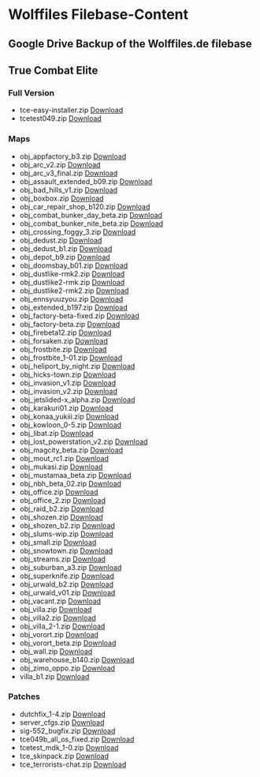 # Wolffiles Filebase-Content
## Google Drive Backup of the Wolffiles.de filebase

## True Combat Elite
### Full Version
* tce-easy-installer.zip  [Download](https://drive.google.com/uc?id=1wmhatZnflrOE8ZbyyxQAy-TZFm2spBue&export=download)
* tcetest049.zip  [Download](https://drive.google.com/uc?id=1lOoiqUoOXhz7dRjUTaZHSxzufxlmPSrg&export=download)
### Maps
* obj_appfactory_b3.zip  [Download](https://drive.google.com/uc?id=1w_R_tZOMF77wu2wSjecPbNQ0E03K_4XO&export=download)
* obj_arc_v2.zip  [Download](https://drive.google.com/uc?id=1-uYWEWZ6lFS3nCNllruac_gCXuxXtGYQ&export=download)
* obj_arc_v3_final.zip  [Download](https://drive.google.com/uc?id=1rSKkDcxAOMqhDceqqhM8UxPh6S23KV9d&export=download)
* obj_assault_extended_b09.zip  [Download](https://drive.google.com/uc?id=1mvtTxjoln4Qdn6rHRyF3ZBWWPJZpevjG&export=download)
* obj_bad_hills_v1.zip  [Download](https://drive.google.com/uc?id=1LR1GKWZW-fWD8SUOMv830b0_SUlXk1OY&export=download)
* obj_boxbox.zip  [Download](https://drive.google.com/uc?id=1Kz6FIsFpY37YacVnYCWFSQfp5Wza5zBJ&export=download)
* obj_car_repair_shop_b120.zip  [Download](https://drive.google.com/uc?id=1uaBz-hYvJjGA0hiNyOxFSGXd-c7QohsI&export=download)
* obj_combat_bunker_day_beta.zip  [Download](https://drive.google.com/uc?id=13K1ym5bsrEZZucqj21l276fR1q6Ou-PT&export=download)
* obj_combat_bunker_nite_beta.zip  [Download](https://drive.google.com/uc?id=14knpgD53paPb39DFEiMO-EqTa5Go06Vx&export=download)
* obj_crossing_foggy_3.zip  [Download](https://drive.google.com/uc?id=1lMGvzwECzZ6iW6hc6GJfWRic-I7Imu4m&export=download)
* obj_dedust.zip  [Download](https://drive.google.com/uc?id=1EQmgGaXMxX2c7UqtqY0ZLRgsWfrfTmTW&export=download)
* obj_dedust_b1.zip  [Download](https://drive.google.com/uc?id=1tm0u9WkwjVKOGnVVwx39pdL4q8L5J5Fk&export=download)
* obj_depot_b9.zip  [Download](https://drive.google.com/uc?id=19NTqAq8Fauy0TJOYTUxccfMpetEo-nto&export=download)
* obj_doomsbay_b01.zip  [Download](https://drive.google.com/uc?id=1KcoJPXNMHd8bxUr6qOWuwIasbRY71RmZ&export=download)
* obj_dustlike-rmk2.zip  [Download](https://drive.google.com/uc?id=1EIRFr6hs-6HKE9bam5FyrFYm4snYprb_&export=download)
* obj_dustlike2-rmk.zip  [Download](https://drive.google.com/uc?id=1OndT6wqxAggvVql5zPKnnPq7hPs59YiN&export=download)
* obj_dustlike2-rmk2.zip  [Download](https://drive.google.com/uc?id=19F8sP4nDBfe6XkvpT3RUoUbnl7RdtUVj&export=download)
* obj_ennsyuuzyou.zip  [Download](https://drive.google.com/uc?id=1Bqf38GXHs_sjNTW7tatp3AHto84U88PO&export=download)
* obj_extended_b197.zip  [Download](https://drive.google.com/uc?id=1F9YjXkUQaOpZA6d9NDNHK-cz0XahbjBG&export=download)
* obj_factory-beta-fixed.zip  [Download](https://drive.google.com/uc?id=1OHD3AkVy-P5xBDHd9hs2J2B26AkQU1Id&export=download)
* obj_factory-beta.zip  [Download](https://drive.google.com/uc?id=1ESKTLgzwXxBHS0WbhIMrm4WRLukvyNs0&export=download)
* obj_firebeta12.zip  [Download](https://drive.google.com/uc?id=1x0Zt7sruFe3DHcAwzsf8_1TM0bNaCIX7&export=download)
* obj_forsaken.zip  [Download](https://drive.google.com/uc?id=1eOTnPYAUuObr99Arw6jzZiFWiyq--0LV&export=download)
* obj_frostbite.zip  [Download](https://drive.google.com/uc?id=1EohLzh5MdFBfkb3A3XYH4RW-AozG2TGn&export=download)
* obj_frostbite_1-01.zip  [Download](https://drive.google.com/uc?id=1EMZiIOL5ivl6oAuNwCPiPYLFsktWee5K&export=download)
* obj_heliport_by_night.zip  [Download](https://drive.google.com/uc?id=1mRjzSApyDAgB7-TZnZkjdAGIUEp-HDZG&export=download)
* obj_hicks-town.zip  [Download](https://drive.google.com/uc?id=1J_LjWqO_BPBbJi4ZaBKSTPyHKNUmRjLg&export=download)
* obj_invasion_v1.zip  [Download](https://drive.google.com/uc?id=1uLc3_qfX74dBXB3_3TgKk9T4etVkMBCR&export=download)
* obj_invasion_v2.zip  [Download](https://drive.google.com/uc?id=1BJSY4or8640TPeHr1pV6pvDDr9otOEWY&export=download)
* obj_jetslided-x_alpha.zip  [Download](https://drive.google.com/uc?id=1p1qM9YKuJcbz9S1Jl7xD5iv3ROnhyZsa&export=download)
* obj_karakuri01.zip  [Download](https://drive.google.com/uc?id=1DRB_U0Zmmvy9DlNDmrc86Oxobq3JPP4j&export=download)
* obj_konaa_yukiii.zip  [Download](https://drive.google.com/uc?id=1mLDqdCp8t-4AVMdp7H3hFpkiPJ5ZYLVU&export=download)
* obj_kowloon_0-5.zip  [Download](https://drive.google.com/uc?id=1PDnw2btgLOL18ZHO2P84VhosXnFIIYWw&export=download)
* obj_libat.zip  [Download](https://drive.google.com/uc?id=1_8ERNndUpHjS-XrNbtU8So_GyGZ0wm3Z&export=download)
* obj_lost_powerstation_v2.zip  [Download](https://drive.google.com/uc?id=1O-cZqmahH449ZEp41OoWXUtKXsBoqfba&export=download)
* obj_magcity_beta.zip  [Download](https://drive.google.com/uc?id=10pGOzkx0C47BnRSLd-wxS8ZD9iW8sL8I&export=download)
* obj_mout_rc1.zip  [Download](https://drive.google.com/uc?id=1zta-TVt9CBahqEMNa2Kyn0pvylE-c4zp&export=download)
* obj_mukasi.zip  [Download](https://drive.google.com/uc?id=1LYcmv7ZrygD4t5HE1tVZM4GmrFIso5Pc&export=download)
* obj_mustamaa_beta.zip  [Download](https://drive.google.com/uc?id=1ydhDPbHLnUutoM9PmFSE0b2iI4OYhEEN&export=download)
* obj_nbh_beta_02.zip  [Download](https://drive.google.com/uc?id=1PGvMNZq3YdEA9ez-an37qUUMS8t-5Jfl&export=download)
* obj_office.zip  [Download](https://drive.google.com/uc?id=1cyFD7swjpUOuMGBRnC-ZGx5bd7UTsNhx&export=download)
* obj_office_2.zip  [Download](https://drive.google.com/uc?id=1N8RtkjcWX48YlGl_Pzo7HbP7AfAplDbD&export=download)
* obj_raid_b2.zip  [Download](https://drive.google.com/uc?id=1k1ImoyWLVSD6pSRBYVuV7_eJGUZ98W7E&export=download)
* obj_shozen.zip  [Download](https://drive.google.com/uc?id=1rHBlhDZ9UMuLQDtN91hyWjDqCervSMsM&export=download)
* obj_shozen_b2.zip  [Download](https://drive.google.com/uc?id=1iOVp-_kGqTlR07zXBU7UBACzVNXBV-8Y&export=download)
* obj_slums-wip.zip  [Download](https://drive.google.com/uc?id=1pVZYWC0jWyGKpN1iH7WY1cW13JExqbej&export=download)
* obj_small.zip  [Download](https://drive.google.com/uc?id=12MTwnPUyaCra1BNi1i6bdw2su4cVUUb0&export=download)
* obj_snowtown.zip  [Download](https://drive.google.com/uc?id=1u5sQumrsdBbcyF0_JqTLHq53VrA9y7cP&export=download)
* obj_streams.zip  [Download](https://drive.google.com/uc?id=1Cd0zMTGF9cR3j-dCiehflgTv5i0oQWff&export=download)
* obj_suburban_a3.zip  [Download](https://drive.google.com/uc?id=1nIZOI13nrof1eijPp65Rb1EGaqVjtUjy&export=download)
* obj_superknife.zip  [Download](https://drive.google.com/uc?id=1ToLOeemyMYOTS9tvp1tM5DFW7CF3BMeK&export=download)
* obj_urwald_b2.zip  [Download](https://drive.google.com/uc?id=1ZlUA69xFizq9wkgHIPzoWqKq9XMGx-Sb&export=download)
* obj_urwald_v01.zip  [Download](https://drive.google.com/uc?id=1IOryUqq7RhiGGjp2ONLXTGKZtmJW6b5w&export=download)
* obj_vacant.zip  [Download](https://drive.google.com/uc?id=1CGsRJ8NTWQzMcpxOlWf3Iz2D4h-UFAVR&export=download)
* obj_villa.zip  [Download](https://drive.google.com/uc?id=1evIXSKz9uUC7Pm2yzScAKXRdShf46wro&export=download)
* obj_villa2.zip  [Download](https://drive.google.com/uc?id=18vapULvEgOKNZqyDf3RV85O5wRI2RPma&export=download)
* obj_villa_2-1.zip  [Download](https://drive.google.com/uc?id=1hD6WtP8Cp_zZe7XQTZaGvoo9ug-6YRCi&export=download)
* obj_vorort.zip  [Download](https://drive.google.com/uc?id=1SZLMsydK_ARFULJRylWm-IFO1BXB_1TY&export=download)
* obj_vorort_beta.zip  [Download](https://drive.google.com/uc?id=1jLNA56M8ZG8Y7KAEIuMRC6RJQO_DutEo&export=download)
* obj_wall.zip  [Download](https://drive.google.com/uc?id=172mg5E5TzbVCIkRsV-gyyPA27XFRX-V4&export=download)
* obj_warehouse_b140.zip  [Download](https://drive.google.com/uc?id=1SONQGUlZlhCMP0GLvy7HwL0EDApmr2rL&export=download)
* obj_zimo_oppo.zip  [Download](https://drive.google.com/uc?id=1L-O8S_j-8SnnQry0-FEGrZh_SUoqpaqa&export=download)
* villa_b1.zip  [Download](https://drive.google.com/uc?id=1VwALKXqSogbd7rfC7lB5Lue2O7xPN1Hr&export=download)
### Patches
* dutchfix_1-4.zip  [Download](https://drive.google.com/uc?id=1qXzDdCIuEB5u8sObHYOXzaj5v4yFTBio&export=download)
* server_cfgs.zip  [Download](https://drive.google.com/uc?id=1FG_0Qohs30PesRp77ZXiY4AiFGpXOITl&export=download)
* sig-552_bugfix.zip  [Download](https://drive.google.com/uc?id=1ghczb0hlbPPfz63tgO5i__GJYfFN6Clq&export=download)
* tce049b_all_os_fixed.zip  [Download](https://drive.google.com/uc?id=1jOO2NQKXukgEyvd6R7B0bC2m8huCJxvt&export=download)
* tcetest_mdk_1-0.zip  [Download](https://drive.google.com/uc?id=1Gg5Tx8mnT4gtPDv-zpc2AGzWx8Nb45Fp&export=download)
* tce_skinpack.zip  [Download](https://drive.google.com/uc?id=1C4ZkHBHOB5g0OKtRwjz6VJKKJDCn-7RF&export=download)
* tce_terrorists-chat.zip  [Download](https://drive.google.com/uc?id=1jBIGmpFxaexCGNy6iiIAecKEz4utRm7N&export=download)
